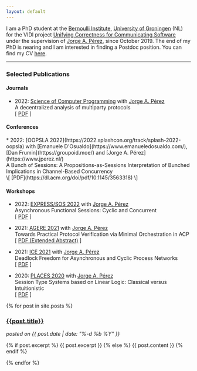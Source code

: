 ```yaml
---
layout: default
---
```


I am a PhD student at the [Bernoulli
Institute](https://www.rug.nl/research/bernoulli/), [University of
Groningen](https://www.rug.nl/) (NL) for the VIDI project [Unifying Correctness
for Communicating Software](https://www.jperez.nl/vidi) under the supervision of
[Jorge A. Pérez](https://www.jperez.nl/), since October 2019.
The end of my PhD is nearing and I am interested in finding a Postdoc position.
You can find my CV [here]({{site.url}}{{site.baseurl}}/assets/static/CV_Bas_van_den_Heuvel.pdf).

<hr />

<h3>Selected Publications</h3>

<h4>Journals</h4>

* 2022: [Science of Computer Programming](https://www.sciencedirect.com/journal/science-of-computer-programming) with [Jorge A. Pérez](https://www.jperez.nl/)
    <br />
    A decentralized analysis of multiparty protocols
    <br />
    \[
    [PDF](https://www.sciencedirect.com/science/article/pii/S0167642322000739/pdfft?md5=a96ed53547393c15d62a057ca3f1c711&pid=1-s2.0-S0167642322000739-main.pdf)
    \]

<h4>Conferences</h4>
* 2022: [OOPSLA 2022](https://2022.splashcon.org/track/splash-2022-oopsla) with [Emanuele D'Osualdo](https://www.emanueledosualdo.com/), [Dan Frumin](https://groupoid.moe/) and [Jorge A. Pérez](https://www.jperez.nl/)
    <br />
    A Bunch of Sessions: A Propositions-as-Sessions Interpretation of Bunched Implications in Channel-Based Concurrency
    <br />
    \[
    [PDF](https://dl.acm.org/doi/pdf/10.1145/3563318)
    \]

<h4>Workshops</h4>

* 2022: [EXPRESS/SOS 2022](https://express-sos2022.github.io/) with  [Jorge A. Pérez](https://www.jperez.nl/)
  <br />
  Asynchronous Functional Sessions: Cyclic and Concurrent
  <br />
  \[
  [PDF](https://cgi.cse.unsw.edu.au/~eptcs/paper.cgi?EXPSOS22.5.pdf)
  \]

* 2021: [AGERE 2021](https://2021.splashcon.org/home/agere-2021) with [Jorge A. Pérez](https://www.jperez.nl/)
  <br />
  Towards Practical Protocol Verification via Minimal Orchestration in ACP
  <br />
  \[
  [PDF (Extended Abstract)]({{site.url}}{{site.baseurl}}/assets/static/agere21.pdf)
  \]

* 2021: [ICE 2021](https://www.discotec.org/2021/ice) with [Jorge A. Pérez](https://www.jperez.nl/)
  <br />
  Deadlock Freedom for Asynchronous and Cyclic Process Networks
  <br />
  \[
  [PDF](https://cgi.cse.unsw.edu.au/~eptcs/paper.cgi?ICE2021.3.pdf)
  \]

* 2020: [PLACES 2020](http://places20.by.di.fc.ul.pt/) with [Jorge A. Pérez](https://www.jperez.nl/)
  <br />
  Session Type Systems based on Linear Logic: Classical versus Intuitionistic
  <br />
  \[
  [PDF](https://arxiv.org/pdf/2004.01320v1)
  \]

{% for post in site.posts %}
  <div id="post-short">
    <a href="{{site.url}}{{site.baseurl}}{{post.url}}">
      <h3>{{post.title}}</h3>
    </a>
    <i>posted on {{ post.date | date: "%-d %b %Y" }}</i>
    <p>
      {% if post.excerpt %}
        {{ post.excerpt }}
      {% else %}
        {{ post.content }}
      {% endif %}
    </p>
  </div>
{% endfor %}

